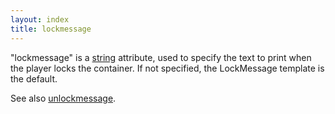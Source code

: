 ```yaml
---
layout: index
title: lockmessage
---
```


"lockmessage" is a [string](../types/string.html) attribute, used to specify the text to print when the player locks the container. If not specified, the LockMessage template is the default.

See also [unlockmessage](unlockmessage.html).
